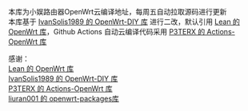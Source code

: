 本库为小娱路由器OpenWrt云编译地址，每周五自动拉取源码进行更新
</br>本库基于 <a href="https://github.com/IvanSolis1989/OpenWrt-DIY">IvanSolis1989 的 OpenWrt-DIY 库</a> 进行二改，默认引用 <a href="https://github.com/coolsnowwolf/lede">Lean 的 OpenWrt 库</a>，Github Actions 自动云编译代码采用 <a href="https://github.com/P3TERX/Actions-OpenWrt">P3TERX 的 Actions-OpenWrt 库</a>

感谢：</br>
<a href="https://github.com/coolsnowwolf/lede">Lean 的 OpenWrt 库</a></br>
<a href="https://github.com/IvanSolis1989/OpenWrt-DIY">IvanSolis1989 的 OpenWrt-DIY 库</a></br>
<a href="https://github.com/P3TERX/Actions-OpenWrt">P3TERX 的 Actions-OpenWrt 库</a></br>
<a href="https://github.com/liuran001/openwrt-packages">liuran001 的 openwrt-packages库</a>
